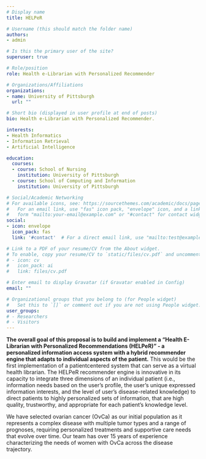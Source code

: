 ```yaml
---
# Display name
title: HELPeR

# Username (this should match the folder name)
authors:
- admin

# Is this the primary user of the site?
superuser: true

# Role/position
role: Health e-Librarian with Personalized Recommender

# Organizations/Affiliations
organizations:
- name: University of Pittsburgh
  url: ""

# Short bio (displayed in user profile at end of posts)
bio: Health e-Librarian with Personalized Recommender.

interests:
- Health Informatics
- Information Retrieval
- Artificial Intelligence

education:
  courses:
  - course: School of Nursing
    institution: University of Pittsburgh
  - course: School of Computing and Information
    institution: University of Pittsburgh

# Social/Academic Networking
# For available icons, see: https://sourcethemes.com/academic/docs/page-builder/#icons
#   For an email link, use "fas" icon pack, "envelope" icon, and a link in the
#   form "mailto:your-email@example.com" or "#contact" for contact widget.
social:
- icon: envelope
  icon_pack: fas
  link: '#contact'  # For a direct email link, use "mailto:test@example.org".

# Link to a PDF of your resume/CV from the About widget.
# To enable, copy your resume/CV to `static/files/cv.pdf` and uncomment the lines below.
# - icon: cv
#   icon_pack: ai
#   link: files/cv.pdf

# Enter email to display Gravatar (if Gravatar enabled in Config)
email: ""

# Organizational groups that you belong to (for People widget)
#   Set this to `[]` or comment out if you are not using People widget.
user_groups:
# - Researchers
# - Visitors
---
```


**The overall goal of this proposal is to build and implement a “Health E-Librarian with Personalized Recommendations (HELPeR)” - a personalized information access system with a hybrid recommender engine that adapts to individual aspects of the patient.** This would be the first implementation of a patientcentered system that can serve as a virtual health librarian. The HELPeR recommender engine is innovative in its capacity to integrate three dimensions of an individual patient (i.e., information needs based on the user’s profile, the user’s unique expressed information interests, and the level of user’s disease-related knowledge) to direct patients to highly personalized sets of information, that are high quality, trustworthy, and appropriate for each patient’s knowledge level.

We have selected ovarian cancer (OvCa) as our initial population as it represents a complex disease with multiple tumor types and a range of prognoses, requiring personalized treatments and supportive care needs that evolve over time. Our team has over 15 years of experience characterizing the needs of women with OvCa across the disease trajectory. 
